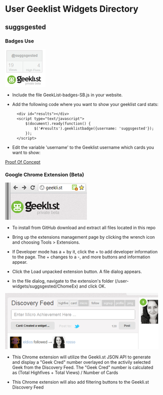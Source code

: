 # User Geeklist Widgets Directory

## suggsgested

### Badges Use

  <img src="https://github.com/Suggsgested/widgets/raw/master/user-widgets/suggsgested/badges-screenshot.png" />

- Include the file GeekList-badges-SB.js in your website.

- Add the following code where you want to show your geeklist card stats:

        <div id="results"></div>
		<script type="text/javascript">
			$(document).ready(function() {
				$('#results').geeklistbadge({username: 'suggsgested'});
			});
		</script>

- Edit the variable 'username' to the Geeklist username which cards you want to show:		
		
[Proof Of Concept](http://jsfiddle.net/suggsgested/2cQHf/)


### Google Chrome Extension (Beta)

  <img src="https://github.com/Suggsgested/widgets/raw/master/user-widgets/suggsgested/chromeEX-screenshot.png" />

- To install from GitHub download and extract all files located in this repo

- Bring up the extensions management page by clicking the wrench icon and choosing Tools > Extensions.

- If Developer mode has a + by it, click the + to add developer information to the page. The + changes to a -, and more buttons and information appear.

- Click the Load unpacked extension button. A file dialog appears.

- In the file dialog, navigate to the extension's folder (/user-widgets/suggsgested/ChomeEx) and click OK.


 <img src="https://github.com/Suggsgested/widgets/raw/master/user-widgets/suggsgested/chromeEX-screenshot-3.png" />


- This Chrome extension will utilize the Geekli.st JSON API to generate and display a "Geek Cred" number overlayed on the activily selected Geek from the Discovery Feed. The "Geek Cred" number is calculated as (Total Highfives + Total Views) / Number of Cards

- This Chrome extension will also add filtering buttons to the Geekli.st Discovery Feed